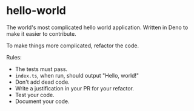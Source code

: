 # hello-world

The world's most complicated hello world application. Written in Deno to make it easier to contribute.

To make things more complicated, refactor the code.

Rules:

- The tests must pass.
- `index.ts`, when run, should output "Hello, world!"
- Don't add dead code.
- Write a justification in your PR for your refactor.
- Test your code.
- Document your code.
